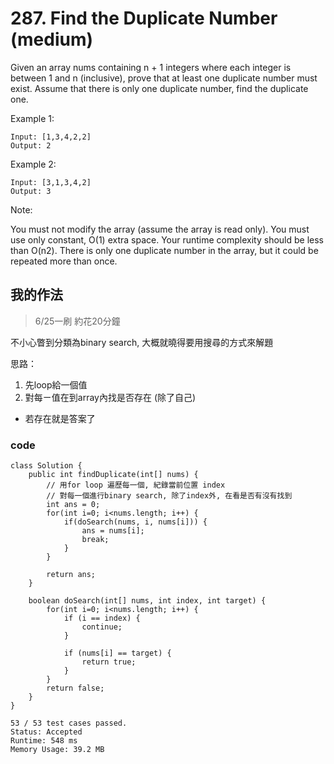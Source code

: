 # 287. Find the Duplicate Number (medium)

Given an array nums containing n + 1 integers where each integer is between 1 and n (inclusive), prove that at least one duplicate number must exist. Assume that there is only one duplicate number, find the duplicate one.

Example 1:
```
Input: [1,3,4,2,2]
Output: 2
```
Example 2:
```
Input: [3,1,3,4,2]
Output: 3
```
Note:

You must not modify the array (assume the array is read only).
You must use only constant, O(1) extra space.
Your runtime complexity should be less than O(n2).
There is only one duplicate number in the array, but it could be repeated more than once.


## 我的作法

> 6/25一刷 約花20分鐘

不小心瞥到分類為binary search, 大概就曉得要用搜尋的方式來解題

思路：
1. 先loop給一個值
2. 對每ㄧ值在到array內找是否存在 (除了自己)
    
* 若存在就是答案了



### code

```java=
class Solution {
    public int findDuplicate(int[] nums) {
        // 用for loop 遍歷每一個, 紀錄當前位置 index
        // 對每一個進行binary search, 除了index外, 在看是否有沒有找到
        int ans = 0;
        for(int i=0; i<nums.length; i++) {
            if(doSearch(nums, i, nums[i])) {
                ans = nums[i];
                break;
            }
        }
        
        return ans;
    }
    
    boolean doSearch(int[] nums, int index, int target) {
        for(int i=0; i<nums.length; i++) {
            if (i == index) {
                continue;
            }
            
            if (nums[i] == target) {
                return true;
            }
        }
        return false;
    }
}
```

```
53 / 53 test cases passed.
Status: Accepted
Runtime: 548 ms
Memory Usage: 39.2 MB
```

